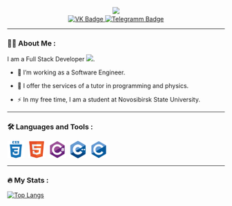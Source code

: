 

<div id="header" align="center">
  <img src="https://media.giphy.com/media/xQ7NKUKR2qg0jQ5uwC/giphy.gif" width="250"/>
</div>

<div id="badges" align="center">
  <a href="your-linkedin-URL">
    <img src="https://img.shields.io/badge/VK-blue?style=for-the-badge&logo=vk&logoColor=white" alt="VK Badge"/>
  </a>
  <a href="your-youtube-URL">
    <img src="https://img.shields.io/badge/-telegram-red?color=white&logo=telegram&logoColor=black" alt="Telegramm Badge" width="100" href="https://t.me/matveykatasher/"/>
  </a>
</div>

---

### :woman_technologist: About Me :
I am a Full Stack Developer <img src="https://media.giphy.com/media/WUlplcMpOCEmTGBtBW/giphy.gif" width="30">.
- :telescope: I’m working as a Software Engineer.

- :seedling: I offer the services of a tutor in programming and physics.

- :zap: In my free time, I am a student at Novosibirsk State University.

---

### :hammer_and_wrench: Languages and Tools :
<div>
    <img src="https://github.com/devicons/devicon/blob/master/icons/css3/css3-plain-wordmark.svg"  title="CSS3" alt="CSS" width="40" height="40"/>&nbsp;
    <img src="https://github.com/devicons/devicon/blob/master/icons/html5/html5-original.svg" title="HTML5" alt="HTML" width="40" height="40"/>&nbsp;
    <img src="https://github.com/devicons/devicon/blob/master/icons/csharp/csharp-original.svg"  title="C#" alt="C#" width="40" height="40"/>&nbsp;
    <img src="https://github.com/devicons/devicon/blob/master/icons/cplusplus/cplusplus-original.svg" title="C++" alt="C++" width="40" height="40"/>&nbsp;
    <img src="https://github.com/devicons/devicon/blob/master/icons/c/c-original.svg" title="C" alt="C" width="40" height="40"/>&nbsp;
</div>

---
### :fire: My Stats :
[![Top Langs](https://github-readme-stats.vercel.app/api/top-langs/?username=matveykatasher&layout=compact&theme=gruvbox)](https://github.com/anuraghazra/github-readme-stats)
